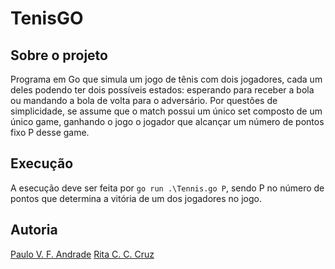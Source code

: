 # TenisGO

## Sobre o projeto
Programa em Go que simula um jogo de tênis com dois jogadores, cada um deles podendo ter dois possíveis estados: esperando para receber a bola ou mandando a bola de volta para o adversário. Por questões de simplicidade, se assume que o match possui um único set composto de um único game, ganhando o jogo o jogador que alcançar um número de pontos fixo P desse game.

## Execução
A esecução deve ser feita por
`go run .\Tennis.go P`,
sendo P no número de pontos que determina a vitória de um dos jogadores no jogo.

## Autoria
[Paulo V. F. Andrade](https://github.com/PauloFAndrade)
[Rita C. C. Cruz](https://github.com/rcchcz)
